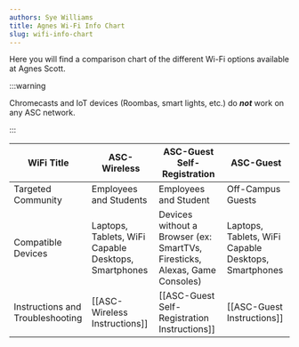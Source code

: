 ```yaml
---
authors: Sye Williams
title: Agnes Wi-Fi Info Chart
slug: wifi-info-chart
---
```


Here you will find a comparison chart of the different Wi-Fi options available at Agnes Scott. 

:::warning

Chromecasts and IoT devices (Roombas, smart lights, etc.) do ***not*** work on any ASC network. 

:::

| WiFi Title                       | ASC-Wireless                                         | ASC-Guest Self-Registration                                                 | ASC-Guest                                            |
| -------------------------------- | ---------------------------------------------------- | --------------------------------------------------------------------------- | ---------------------------------------------------- |
| Targeted Community               | Employees and Students                               | Employees and Student                                                       | Off-Campus Guests                                    |
| Compatible Devices               | Laptops, Tablets, WiFi Capable Desktops, Smartphones | Devices without a Browser (ex: SmartTVs, Firesticks, Alexas, Game Consoles) | Laptops, Tablets, WiFi Capable Desktops, Smartphones |
| Instructions and Troubleshooting | [[ASC-Wireless Instructions]]                        | [[ASC-Guest Self-Registration Instructions]]                                | [[ASC-Guest Instructions]]                           |
